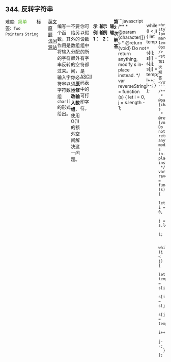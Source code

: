 <div style="font-size: 20px; margin-bottom: 15px; font-weight: bold;">344. 反转字符串</div>
<div style="display: flex; font-size: 14px; justify-content: space-between;"><div><span style="margin-right: 30px;">难度:&nbsp;&nbsp;<label style="color: rgb(90, 183, 38);">简单</label></span><span style="margin-right: 30px;">标签:&nbsp;&nbsp;<code>Two Pointers</code>&nbsp;<code>String</code></span></div><div><span style="margin-right: 15px;"><a href="https://leetcode.com/problems/reverse-string/">英文原题</a></span><span><a href="https://leetcode-cn.com/problems/reverse-string/">访问源站</a></span></div>
<hr style="height: 1px; margin: 1em 0px;" />
<p>编写一个函数，其作用是将输入的字符串反转过来。输入字符串以字符数组 <code>char[]</code> 的形式给出。</p>

<p>不要给另外的数组分配额外的空间，你必须<strong><a href="https://baike.baidu.com/item/原地算法" target="_blank">原地</a>修改输入数组</strong>、使用 O(1) 的额外空间解决这一问题。</p>

<p>你可以假设数组中的所有字符都是 <a href="https://baike.baidu.com/item/ASCII" target="_blank">ASCII</a> 码表中的可打印字符。</p>

<p>&nbsp;</p>

<p><strong>示例 1：</strong></p>

<pre><strong>输入：</strong>[&quot;h&quot;,&quot;e&quot;,&quot;l&quot;,&quot;l&quot;,&quot;o&quot;]
<strong>输出：</strong>[&quot;o&quot;,&quot;l&quot;,&quot;l&quot;,&quot;e&quot;,&quot;h&quot;]
</pre>

<p><strong>示例 2：</strong></p>

<pre><strong>输入：</strong>[&quot;H&quot;,&quot;a&quot;,&quot;n&quot;,&quot;n&quot;,&quot;a&quot;,&quot;h&quot;]
<strong>输出：</strong>[&quot;h&quot;,&quot;a&quot;,&quot;n&quot;,&quot;n&quot;,&quot;a&quot;,&quot;H&quot;]</pre>

<hr style="height: 1px; margin: 1em 0px;" />
<strong>第2次解答</strong>
```javascript
/**
 * @param {character[]} s
 * @return {void} Do not return anything, modify s in-place instead.
 */
var reverseString = function (s) {
  let i = 0,
    j = s.length - 1;

  while (i < j) {
    let temp = s[i];
    s[i] = s[j];
    s[j] = temp;
    i++;
    j--;
  }
};
```
<hr style="height: 1px; margin: 1em 0px;" />
<strong>第1次解答</strong>
```javascript
/**
 * @param {character[]} s
 * @return {void} Do not return anything, modify s in-place instead.
 */
var reverseString = function (s) {
  let i = 0,
    j = s.length - 1;

  while (i < j) {
    let temp = s[i];
    s[i] = s[j];
    s[j] = temp;
    i++;
    j--;
  }
};
```